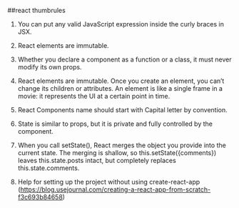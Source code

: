 ##react thumbrules

1. You can put any valid JavaScript expression inside the curly braces in JSX.
2. React elements are immutable. 
3. Whether you declare a component as a function or a class, it must never modify its own props.  
4. React elements are immutable. Once you create an element, you can’t change its children or attributes. An element is like a single frame in a movie: it represents the UI at a certain point in time.
5. React Components name should start with Capital letter by convention.
6. State is similar to props, but it is private and fully controlled by the component.
7. When you call setState(), React merges the object you provide into the current state. The merging is shallow, so this.setState({comments}) leaves this.state.posts intact, but completely replaces this.state.comments.


1. Help for setting up the project without using create-react-app (https://blog.usejournal.com/creating-a-react-app-from-scratch-f3c693b84658)
